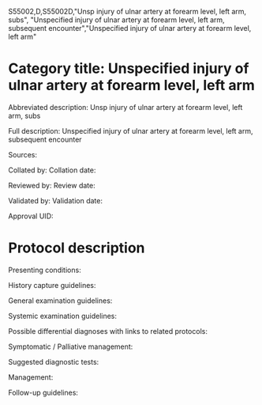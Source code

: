 S55002,D,S55002D,"Unsp injury of ulnar artery at forearm level, left arm, subs", "Unspecified injury of ulnar artery at forearm level, left arm, subsequent encounter","Unspecified injury of ulnar artery at forearm level, left arm"
# Category title: Unspecified injury of ulnar artery at forearm level, left arm

Abbreviated description: Unsp injury of ulnar artery at forearm level, left arm, subs

Full description: Unspecified injury of ulnar artery at forearm level, left arm, subsequent encounter

Sources:

Collated by:
Collation date:

Reviewed by:
Review date:

Validated by:
Validation date:

Approval UID:

# Protocol description

Presenting conditions:

History capture guidelines:

General examination guidelines:

Systemic examination guidelines:

Possible differential diagnoses with links to related protocols:

Symptomatic / Palliative management:

Suggested diagnostic tests:

Management:

Follow-up guidelines:
